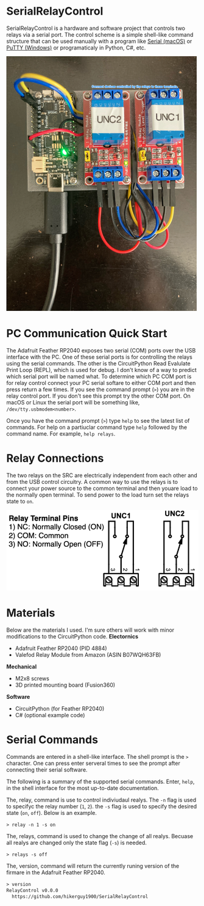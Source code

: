 # SerialRelayControl
SerialRelayControl is a hardware and software project that controls two relays via a serial port. The control scheme is a simple shell-like command structure that can be used manually with a program like [Serial (macOS)](https://www.decisivetactics.com/products/serial/) or [PuTTY (Windows)](https://www.chiark.greenend.org.uk/~sgtatham/putty/) or programaticaly in Python, C#, etc.

![screenshot][SRCBoard]
# PC Communication Quick Start
The Adafruit Feather RP2040 exposes two serial (COM) ports over the USB interface with the PC. One of these serial ports is for controlling the relays using the serial commands. The other is the CircuitPython Read Evalulate Print Loop (REPL), which is used for debug. I don't know of a way to predict which serial port will be named what. To determine which PC COM port is for relay control connect your PC serial softare to either COM port and then press return a few times. If you see the command prompt (`>`) you are in the relay control port. If you don't see this prompt try the other COM port. On macOS or Linux the serial port will be something like, `/dev/tty.usbmodem<number>`.

Once you have the command prompt (`>`) type `help` to see the latest list of commands. For help on a partiuclar command type `help` followed by the command name. For example, `help relays`.

# Relay Connections
The two relays on the SRC are electrically independent from each other and from the USB control circuitry. A common way to use the relays is to connect your power source to the common terminal and then youare load to the normally open terminal. To send power to the load turn set the relays state to `on`.

![screenshot][BasicSchematic]


# Materials
Below are the materials I used. I'm sure others will work with minor modifications to the CircuitPython code.
**Electornics**
* Adafruit Feather RP2040 (PID 4884)
* Valefod Relay Module from Amazon (ASIN B07WQH63FB)
  
**Mechanical**
* M2x8 screws
* 3D printed mounting board (Fusion360)
  
**Software**
* CircuitPython (for Feather RP2040)
* C# (optional example code)

# Serial Commands
Commands are entered in a shell-like interface. The shell prompt is the `>` character. One can press enter serveral times to see the prompt after connecting their serial software.

The following is a summary of the supported serial commands. Enter, `help`, in the shell interface for the most up-to-date documentation.

The, relay, command is use to control indiviudaul realys. The `-n` flag is used to specifyc the relay number (`1`, `2`). the `-s` flag is used to specify the desired state (`on`, `off`). Below is an example.

    > relay -n 1 -s on

The, relays, command is used to change the change of all realys. Becuase all realys are changed only the state flag (`-s`) is needed.

    > relays -s off

The, version, command will return the currently runing version of the firmare in the Adafruit Feather RP2040.

    > version
    RelayControl v0.0.0
      https://github.com/hikerguy1900/SerialRelayControl


[SRCBoard]: ./Doc/SerialRelayControl.png
[BasicSchematic]: ./Doc/BasicSchematic.png

